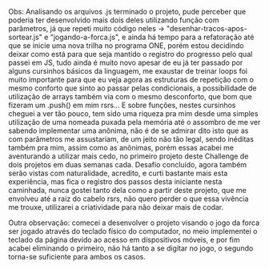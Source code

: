 Obs: Analisando os arquivos .js terminado o projeto, pude perceber que poderia ter desenvolvido mais dois deles utilizando função com parâmetros, já que repeti muito código neles -> "desenhar-tracos-apos-sortear.js" e "jogando-a-forca.js", e ainda há tempo para a refatoração até que se inicie uma nova trilha no programa ONE, porém estou decidindo deixar como está para que seja mantido o registro do progresso pelo qual passei em JS, tudo ainda é muito novo apesar de eu já ter passado por alguns cursinhos básicos da linguagem, me exaustar de treinar loops foi muito importante para que eu veja agora as estruturas de repetição com o mesmo conforto que sinto ao passar pelas condicionais, a possibilidade de utilização de arrays também via com o mesmo desconforto, que bom que fizeram um .push() em mim rsrs... E sobre funções, nestes cursinhos cheguei a ver tão pouco, tem sido uma riqueza pra mim desde uma simples utilização de uma nomeada puxada pela memória até o assombro de me ver sabendo implementar uma anônima, não é de se admirar dito isto que as com parâmetros me assustariam, de um jeito não tão legal, sendo inéditas também pra mim, assim como as anônimas, porém essas acabei me aventurando a utilizar mais cedo, no primeiro projeto deste Challenge de dois projetos em duas semanas cada. Desafio concluído, agora também serão vistas com naturalidade, acredito, e curti bastante mais esta experiência, mas fica o registro dos passos desta iniciante nesta caminhada, nunca gostei tanto dela como a partir deste projeto, que me envolveu até a raiz do cabelo rsrs, não quero perder o que essa vivência me trouxe, utilizarei a criatividade para não deixar mais de codar.

Outra observação: comecei a desenvolver o projeto visando o jogo da forca ser jogado através do teclado físico do computador, no meio implementei o teclado da página devido ao acesso em dispositivos móveis, e por fim acabei eliminando o primeiro, não há tanto a se digitar no jogo, o segundo torna-se suficiente para ambos os casos.
